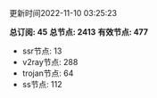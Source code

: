 更新时间2022-11-10 03:25:23

**总订阅: 45**
**总节点: 2413**
**有效节点: 477**
- ssr节点: 13
- v2ray节点: 288
- trojan节点: 64
- ss节点: 112

